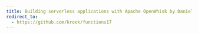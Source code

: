 ```yaml
---
title: Building serverless applications with Apache OpenWhisk by Daniel Krook
redirect_to:
  - https://github.com/krook/functions17
---
```

